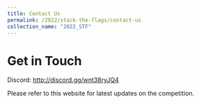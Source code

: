 ```yaml
---
title: Contact Us
permalink: /2022/stack-the-flags/contact-us
collection_name: "2022_STF"
---
```


# Get in Touch

Discord: <http://discord.gg/wnt38ryJQ4>

Please refer to this website for latest updates on the competition.   
